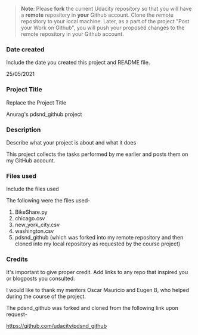 >**Note**: Please **fork** the current Udacity repository so that you will have a **remote** repository in **your** Github account. Clone the remote repository to your local machine. Later, as a part of the project "Post your Work on Github", you will push your proposed changes to the remote repository in your Github account.

### Date created
Include the date you created this project and README file.

25/05/2021

### Project Title
Replace the Project Title

Anurag's pdsnd_github project

### Description
Describe what your project is about and what it does

This project collects the tasks performed by me earlier and posts them on my GitHub account.

### Files used
Include the files used

The following were the files used-
1. BikeShare.py 
2. chicago.csv
3. new_york_city.csv
4. washington.csv
5. pdsnd_github (which was forked into my remote repository and then cloned into my local repository as requested by the course project)

### Credits
It's important to give proper credit. Add links to any repo that inspired you or blogposts you consulted.

I would like to thank my mentors Oscar Mauricio and Eugen B, who helped during the course of the project. 

The pdsnd_github was forked and cloned from the following link upon request-

https://github.com/udacity/pdsnd_github
